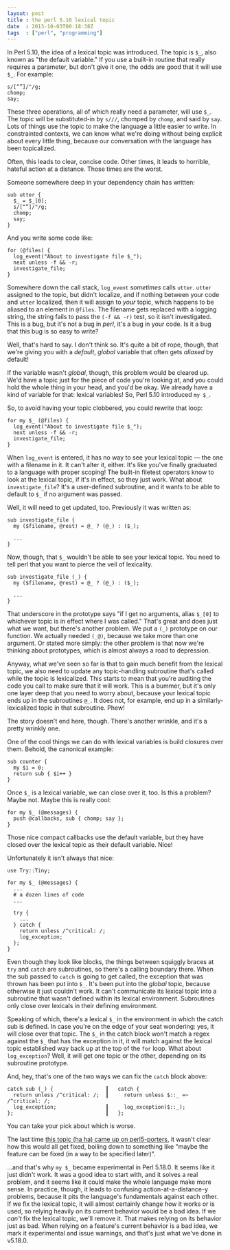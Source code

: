 ```yaml
---
layout: post
title : the perl 5.10 lexical topic
date  : 2013-10-03T00:18:38Z
tags  : ["perl", "programming"]
---
```

In Perl 5.10, the idea of a lexical topic was introduced.  The topic is `$_`,
also known as "the default variable."  If you use a built-in routine that
really requires a parameter, but don't give it one, the odds are good that it
will use `$_`.  For example:

    s/[“”]/"/g;
    chomp;
    say;

These three operations, all of which really need a parameter, will use `$_`.
The topic will be substituted-in by `s///`, chomped by `chomp`, and said by
`say`.  Lots of things use the topic to make the language a little easier to
write.  In constrainted contexts, we can know what we're doing without being
explicit about every little thing, because our conversation with the language
has been topicalized.

Often, this leads to clear, concise code.  Other times, it leads to horrible,
hateful action at a distance.  Those times are the worst.

Someone somewhere deep in your dependency chain has written:

    sub utter {
      $_ = $_[0];
      s/[“”]/"/g;
      chomp;
      say;
    }

And you write some code like:

    for (@files) {
      log_event("About to investigate file $_");
      next unless -f && -r;
      investigate_file;
    }

Somewhere down the call stack, `log_event` *sometimes* calls `utter`.  `utter`
assigned to the topic, but didn't localize, and if nothing between your code
and `utter` localized, then it will assign to *your* topic, which happens to be
aliased to an element in `@files`.  The filename gets replaced with a logging
string, the string fails to pass the `(-f && -r)` test, so it isn't
investigated.  This is a bug, but it's not a bug in *perl*, it's a bug in your
code.  Is it a bug that this bug is so easy to write?

Well, that's hard to say.  I don't think so.  It's quite a bit of rope, though,
that we're giving you with a *default*, *global* variable that often gets
*aliased* by default!

If the variable wasn't *global*, though, this problem would be cleared up.
We'd have a topic just for the piece of code you're looking at, and you could
hold the whole thing in your head, and you'd be okay.  We already have a kind
of variable for that: lexical variables!  So, Perl 5.10 introduced `my $_`.

So, to avoid having your topic clobbered, you could rewrite that loop:

    for my $_ (@files) {
      log_event("About to investigate file $_");
      next unless -f && -r;
      investigate_file;
    }

When `log_event` is entered, it has no way to see your lexical topic — the one
with a filename in it.  It can't alter it, either.  It's like you've finally
graduated to a language with proper scoping!  The built-in filetest operators
know to look at the lexical topic, if it's in effect, so they just work.  What
about `investigate_file`?  It's a user-defined subroutine, and it wants to be
able to default to `$_` if no argument was passed.

Well, it will need to get updated, too.  Previously it was written as:

    sub investigate_file {
      my ($filename, @rest) = @_ ? (@_) : ($_);

      ...
    }

Now, though, that `$_` wouldn't be able to see your lexical topic.  You need to
tell perl that you want to pierce the veil of lexicality.

    sub investigate_file (_) {
      my ($filename, @rest) = @_ ? (@_) : ($_);

      ...
    }

That underscore in the prototype says "if I get no arguments, alias `$_[0]` to
whichever topic is in effect where I was called."  That's great and does just
what we want, but there's another problem.  We put a `(_)` prototype on our
function.  We actually needed `(_@)`, because we take more than one argument.
Or stated more simply: the other problem is that now we're thinking about
prototypes, which is almost always a road to depression.

Anyway, what we've seen so far is that to gain much benefit from the lexical
topic, we also need to update any topic-handling subroutine that's called while
the topic is lexicalized.  This starts to mean that you're auditing the code
you call to make sure that it will work.  This is a bummer, but it's only one
layer deep that you need to worry about, because your lexical topic ends up in
the subroutines `@_`.  It does not, for example, end up in a
similarly-lexicalized topic in that subroutine.  Phew!

The story doesn't end here, though.  There's another wrinkle, and it's a pretty
wrinkly one.

One of the cool things we can do with lexical variables is build closures over
them.  Behold, the canonical example:

    sub counter {
      my $i = 0;
      return sub { $i++ }
    }

Once `$_` is a lexical variable, we can close over it, too.  Is this a problem?
Maybe not.  Maybe this is really cool:

    for my $_ (@messages) {
      push @callbacks, sub { chomp; say };
    }

Those nice compact callbacks use the default variable, but they have closed
over the lexical topic as their default variable.  Nice!

Unfortunately it isn't always that nice:

    use Try::Tiny;

    for my $_ (@messages) {
      ...
      # a dozen lines of code
      ...

      try {
        ...
      } catch {
        return unless /^critical: /;
        log_exception;
      };
    }

Even though they look like blocks, the things between squiggly braces at `try`
and `catch` are subroutines, so there's a calling boundary there.  When the
sub passed to `catch` is going to get called, the exception that was thrown has
been put into `$_`.  It's been put into the *global* topic, because otherwise
it just couldn't work.  It can't communicate its lexical topic into a
subroutine that wasn't defined within its lexical environment.  Subroutines
only close over lexicals in their defining environment.

Speaking of which, there's a lexical `$_` in the environment in which the catch
sub is defined.  In case you're on the edge of your seat wondering: yes, it
will close over that topic.  The `$_` in the catch block won't match a regex
against the `$_` that has the exception in it, it will match against the
lexical topic established way back up at the top of the `for` loop.  What about
`log_exception`?  Well, it will get one topic or the other, depending on its
subroutine prototype.

And, hey, that's one of the two ways we can fix the `catch` block above:

    catch sub (_) {                 ┃   catch {
      return unless /^critical: /;  ┃     return unless $::_ =~ /^critical: /;
      log_exception;                ┃     log_exception($::_);
    };                              ┃   };

You can take your pick about which is worse.

The last time [this topic (ha ha) came up on
perl5-porters](http://www.nntp.perl.org/group/perl.perl5.porters/2013/02/msg198987.html),
it wasn't clear how this would all get fixed, boiling down to something like
"maybe the feature can be fixed (in a way to be specified later)".

…and that's why `my $_` became experimental in Perl 5.18.0.  It seems like it
just didn't work.  It was a good idea to start with, and it solves a real
problem, and it seems like it could make the whole language make more sense.
In practice, though, it leads to confusing action-at-a-distance-y problems,
because it pits the language's fundamentals against each other.  If we fix the
lexical topic, it will almost certainly change how it works or is used, so
relying heavily on its current behavior would be a bad idea.  If we *can't* fix
the lexical topic, we'll remove it.  That makes relying on its behavior just as
bad.  When relying on a feature's current behavior is a bad idea, we mark it
experimental and issue warnings, and that's just what we've done in v5.18.0.


